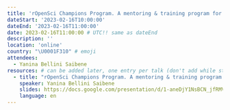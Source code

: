 ```yaml
---
title: 'rOpenSci Champions Program. A mentoring & training program for Scientific Open Source Champions'
dateStart: '2023-02-16T10:00:00'
dateEnd: '2023-02-16T11:00:00'
date: 2023-02-16T11:00:00 # UTC!! same as dateEnd
description: ''
location: 'online'
country: "\U0001F310" # emoji
attendees:
  - Yanina Bellini Saibene
resources: # can be added later, one entry per talk (don't add while still empty, add once there are resources)
  - title: "rOpenSci Champions Program. A mentoring & training program for Scientific Open Source Champions"
    speaker: Yanina Bellini Saibene
    slides: https://docs.google.com/presentation/d/1-aneDjY1NsBCN_jfRMVl0aB8fddWbdGlxbGQfdr5fkY/edit?usp=sharing
    language: en
---
```



